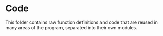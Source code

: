 # Code

This folder contains raw function definitions and code that are reused in many areas of
the program, separated into their own modules.
